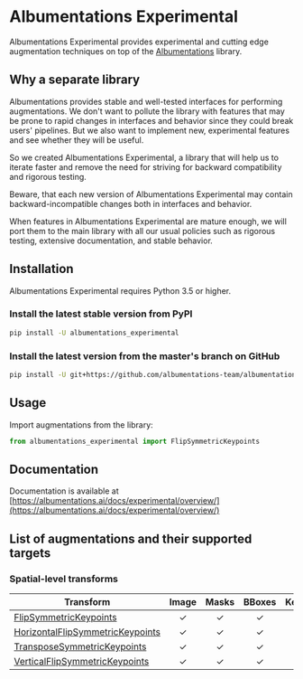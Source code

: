 # Albumentations Experimental

Albumentations Experimental provides experimental and cutting edge augmentation techniques on top of the [Albumentations](https://github.com/albumentations-team/albumentations) library.

## Why a separate library

Albumentations provides stable and well-tested interfaces for performing augmentations. We don't want to pollute the library with features that may be prone to rapid changes in interfaces and behavior since they could break users' pipelines. But we also want to implement new, experimental features and see whether they will be useful.

So we created Albumentations Experimental, a library that will help us to iterate faster and remove the need for striving for backward compatibility and rigorous testing.

Beware, that each new version of Albumentations Experimental may contain backward-incompatible changes both in interfaces and behavior.

When features in Albumentations Experimental are mature enough, we will port them to the main library with all our usual policies such as rigorous testing, extensive documentation, and stable behavior.

## Installation
Albumentations Experimental requires Python 3.5 or higher.

### Install the latest stable version from PyPI

```Bash
pip install -U albumentations_experimental
```

### Install the latest version from the master's branch on GitHub
```Bash
pip install -U git+https://github.com/albumentations-team/albumentations-experimental
```

## Usage

Import augmentations from the library:

```python
from albumentations_experimental import FlipSymmetricKeypoints
```

## Documentation

Documentation is available at [https://albumentations.ai/docs/experimental/overview/](https://albumentations.ai/docs/experimental/overview/)

## List of augmentations and their supported targets

### Spatial-level transforms

| Transform                                                                                                                                                                                                     | Image | Masks | BBoxes | Keypoints |
| ------------------------------------------------------------------------------------------------------------------------------------------------------------------------------------------------------------- | :---: | :---: | :----: | :-------: |
| [FlipSymmetricKeypoints](https://albumentations.ai/docs/experimental/api_reference/augmentations/transforms/#albumentations_experimental.augmentations.transforms.FlipSymmetricKeypoints)                     | ✓     | ✓     | ✓      | ✓         |
| [HorizontalFlipSymmetricKeypoints](https://albumentations.ai/docs/experimental/api_reference/augmentations/transforms/#albumentations_experimental.augmentations.transforms.HorizontalFlipSymmetricKeypoints) | ✓     | ✓     | ✓      | ✓         |
| [TransposeSymmetricKeypoints](https://albumentations.ai/docs/experimental/api_reference/augmentations/transforms/#albumentations_experimental.augmentations.transforms.TransposeSymmetricKeypoints)           | ✓     | ✓     | ✓      | ✓         |
| [VerticalFlipSymmetricKeypoints](https://albumentations.ai/docs/experimental/api_reference/augmentations/transforms/#albumentations_experimental.augmentations.transforms.VerticalFlipSymmetricKeypoints)     | ✓     | ✓     | ✓      | ✓         |
